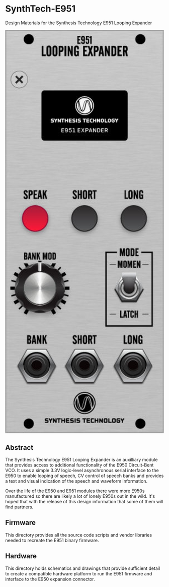 # SynthTech-E951
Design Materials for the Synthesis Technology E951 Looping Expander

<img src="Doc/E951.jpg" width="640" />

## Abstract
The Synthesis Technology E951 Looping Expander is an auxilliary module that
provides access to additional functionality of the E950 Circuit-Bent VCO. It
uses a simple 3.3V logic-level asynchronous serial interface to the E950 to
enable looping of speech, CV control of speech banks and provides a text and
visual indication of the speech and waveform information.

Over the life of the E950 and E951 modules there were more E950s manufactured
so there are likely a lot of lonely E950s out in the wild. It's hoped that with
the release of this design information that some of them will find partners.

## Firmware
This directory provides all the source code scripts and vendor libraries needed
to recreate the E951 binary firmware. 

## Hardware
This directory holds schematics and drawings that provide sufficient detail to
create a compatible hardware platform to run the E951 firmware and interface
to the E950 expansion connector.


